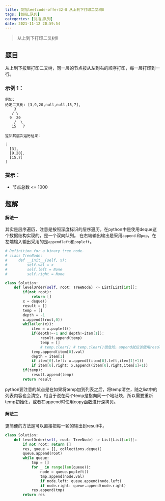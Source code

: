 ```yaml
---
title: 剑指leetcode-offer32-Ⅱ 从上到下打印二叉树Ⅱ
tags: [剑指,队列]
categories: [剑指,队列]
date: 2021-11-12 20:59:54
---
```


> 从上到下打印二叉树Ⅱ

## 题目
从上到下按层打印二叉树，同一层的节点按从左到右的顺序打印，每一层打印到一行。


### 示例 1：

```
例如:
给定二叉树: [3,9,20,null,null,15,7],
    3
   / \
  9  20
    /  \
   15   7
```



```
返回其层次遍历结果：

[
  [3],
  [9,20],
  [15,7]
]
```

### 提示：

- 节点总数 <= 1000

## 题解

#### 解法一

其实是层序遍历，注意是按照深度标识的层序遍历。在python中是使用deque这个数据结构实现的，是一个双向队列。
在右端输出输出是采用`append` 和`pop`，在左端输入输出采用的是`appendleft`和`popleft`。

```python
# Definition for a binary tree node.
# class TreeNode:
#     def __init__(self, x):
#         self.val = x
#         self.left = None
#         self.right = None

class Solution:
    def levelOrder(self, root: TreeNode) -> List[List[int]]:
        if(not root):
            return []
        x = deque()
        result = []
        temp = []
        depth = -1
        x.append((root,0))
        while(len(x)):
            item = x.popleft()
            if(depth!=-1 and depth!=item[1]):
                result.append(temp)
                temp = []
                # temp.clear() # temp.clear()很危险，append就应该使用result.append(temp.copy()) 因为append进去的是引用格式的 或者重新初始化temp
            temp.append(item[0].val)  
            depth = item[1]
            if item[0].left: x.append((item[0].left,item[1]+1))
            if item[0].right: x.append((item[0].right,item[1]+1))
        if(temp):
            result.append(temp)
        return result

```
python要注意的坑点是在如果将temp加到列表之后，将temp清空，随之list中的列表内容也会清空，相当于说在两个temp是指向同一个地址块，所以需要重新temp初始化，或者在append时使用copy函数进行深拷贝。

#### 解法二

更简便的方法是可以直接把每一轮的输出到result中。
```python
class Solution:
    def levelOrder(self, root: TreeNode) -> List[List[int]]:
        if not root: return []
        res, queue = [], collections.deque()
        queue.append(root)
        while queue:
            tmp = []
            for _ in range(len(queue)):
                node = queue.popleft()
                tmp.append(node.val)
                if node.left: queue.append(node.left)
                if node.right: queue.append(node.right)
            res.append(tmp)
        return res

```
